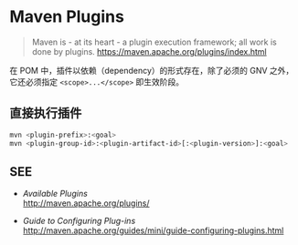 #	Maven Plugins

>	Maven is - at its heart - a plugin execution framework; all work is done by plugins.
>	https://maven.apache.org/plugins/index.html

在 POM 中，插件以依赖（dependency）的形式存在，除了必须的 GNV 之外，它还必须指定 ``<scope>...</scope>`` 即生效阶段。

##	直接执行插件

```bash
mvn <plugin-prefix>:<goal>
mvn <plugin-group-id>:<plugin-artifact-id>[:<plugin-version>]:<goal>
```

##	SEE

*	*Available Plugins*  
	http://maven.apache.org/plugins/


*	*Guide to Configuring Plug-ins*  
	http://maven.apache.org/guides/mini/guide-configuring-plugins.html
